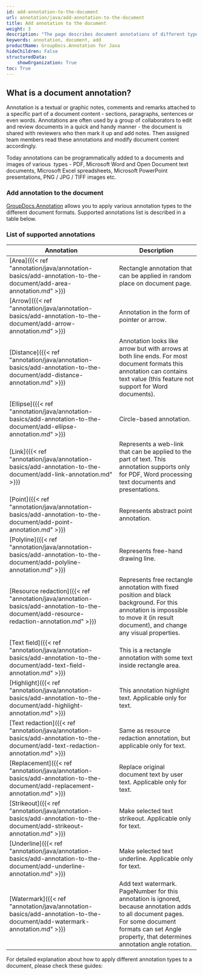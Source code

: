 ```yaml
---
id: add-annotation-to-the-document
url: annotation/java/add-annotation-to-the-document
title: Add annotation to the document
weight: 3
description: "The page describes document annotations of different types and how to  add annotations to a document using GroupDocs.Annotation API."
keywords: annotation, document, add
productName: GroupDocs.Annotation for Java
hideChildren: False
structuredData:
    showOrganization: True
toc: True
---
```

## What is a document annotation?

Annotation is a textual or graphic notes, comments and remarks attached to a specific part of a document content - sections, paragraphs, sentences or even words. Annotations are often used by a group of collaborators to edit and review documents in a quick and handy manner - the document is shared with reviewers who then mark it up and add notes. Then assigned team members read these annotations and modify document content accordingly.

Today annotations can be programmatically added to a documents and images of various  types - PDF, Microsoft Word and Open Document text documents, Microsoft Excel spreadsheets, Microsoft PowerPoint presentations, PNG / JPG / TIFF images etc. 

  

### Add annotation to the document

[GroupDocs.Annotation](https://products.groupdocs.com/annotation/java) allows you to apply various annotation types to the different document formats. Supported annotations list is described in a table below. 

### List of supported annotations

| Annotation | Description |
| --- | --- |
| [Area]({{< ref "annotation/java/annotation-basics/add-annotation-to-the-document/add-area-annotation.md" >}}) | Rectangle annotation that can be applied in random place on document page. |
| [Arrow]({{< ref "annotation/java/annotation-basics/add-annotation-to-the-document/add-arrow-annotation.md" >}}) | Annotation in the form of pointer or arrow. |
| [Distance]({{< ref "annotation/java/annotation-basics/add-annotation-to-the-document/add-distance-annotation.md" >}}) | Annotation looks like arrow but with arrows at both line ends. For most document formats this annotation can contains text value (this feature not support for Word documents). |
| [Ellipse]({{< ref "annotation/java/annotation-basics/add-annotation-to-the-document/add-ellipse-annotation.md" >}}) | Circle-based annotation. |
| [Link]({{< ref "annotation/java/annotation-basics/add-annotation-to-the-document/add-link-annotation.md" >}}) | Represents a web-link that can be applied to the part of text. This annotation supports only for PDF, Word processing text documents and presentations. |
| [Point]({{< ref "annotation/java/annotation-basics/add-annotation-to-the-document/add-point-annotation.md" >}}) | Represents abstract point annotation. |
| [Polyline]({{< ref "annotation/java/annotation-basics/add-annotation-to-the-document/add-polyline-annotation.md" >}}) | Represents free-hand drawing line. |
| [Resource redaction]({{< ref "annotation/java/annotation-basics/add-annotation-to-the-document/add-resource-redaction-annotation.md" >}}) | Represents free rectangle annotation with fixed position and black background. For this annotation is impossible to move it (in result document), and change any visual properties. |
| [Text field]({{< ref "annotation/java/annotation-basics/add-annotation-to-the-document/add-text-field-annotation.md" >}}) | This is a rectangle annotation with some text inside rectangle area. |
| [Highlight]({{< ref "annotation/java/annotation-basics/add-annotation-to-the-document/add-highlight-annotation.md" >}}) | This annotation highlight text. Applicable only for text. |
| [Text redaction]({{< ref "annotation/java/annotation-basics/add-annotation-to-the-document/add-text-redaction-annotation.md" >}}) | Same as resource redaction annotation, but applicable only for text. |
| [Replacement]({{< ref "annotation/java/annotation-basics/add-annotation-to-the-document/add-replacement-annotation.md" >}}) | Replace original document text by user text. Applicable only for text. |
| [Strikeout]({{< ref "annotation/java/annotation-basics/add-annotation-to-the-document/add-strikeout-annotation.md" >}}) | Make selected text strikeout. Applicable only for text. |
| [Underline]({{< ref "annotation/java/annotation-basics/add-annotation-to-the-document/add-underline-annotation.md" >}}) | Make selected text underline. Applicable only for text. |
| [Watermark]({{< ref "annotation/java/annotation-basics/add-annotation-to-the-document/add-watermark-annotation.md" >}}) | Add text watermark. PageNumber for this annotation is ignored, because annotation adds to all document pages. For some document formats can set Angle property, that determines annotation angle rotation. |

For detailed explanation about how to apply different annotation types to a document, please check these guides:
